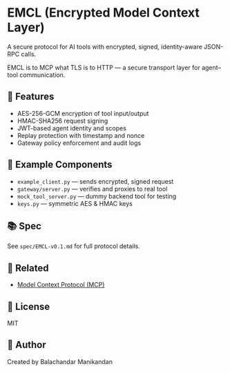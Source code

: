 # EMCL (Encrypted Model Context Layer)

A secure protocol for AI tools with encrypted, signed, identity-aware JSON-RPC calls.

EMCL is to MCP what TLS is to HTTP — a secure transport layer for agent–tool communication.

## 🔐 Features

- AES-256-GCM encryption of tool input/output
- HMAC-SHA256 request signing
- JWT-based agent identity and scopes
- Replay protection with timestamp and nonce
- Gateway policy enforcement and audit logs

## 🧪 Example Components

- `example_client.py` — sends encrypted, signed request
- `gateway/server.py` — verifies and proxies to real tool
- `mock_tool_server.py` — dummy backend tool for testing
- `keys.py` — symmetric AES & HMAC keys

## 📚 Spec

See `spec/EMCL-v0.1.md` for full protocol details.

## 🔗 Related

- [Model Context Protocol (MCP)](https://modelcontextprotocol.io/specification/2025-06-18/basic)

## 📝 License

MIT

## 👤 Author

Created by Balachandar Manikandan
